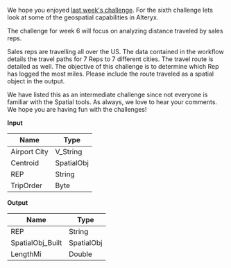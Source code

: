 ﻿
We hope you enjoyed  [last week's challenge](https://community.alteryx.com/t5/Weekly-Challenge/Alteryx-Weekly-Exercise-Week-5-HR-Position-Finder-Application/m-p/36732#M29). For the sixth  challenge lets look at some of the geospatial capabilities in Alteryx.

The  challenge for week 6 will focus on analyzing distance traveled by sales reps.  
  

Sales reps are travelling all over the US. The data contained in the workflow details the travel paths for 7 Reps to 7 different cities. The travel route is detailed as well. The objective of this  challenge is to determine which Rep has logged the most miles. Please include the route traveled as a spatial object in the output.

We have listed this as an intermediate  challenge since not everyone is familiar with the Spatial tools. As always, we love to hear your comments. We hope you are having fun with the  challenges!

**Input**


|     Name     |    Type    |
|--------------|------------|
| Airport City | V_String   |
| Centroid     | SpatialObj |
| REP          | String     |
| TripOrder    | Byte       |


**Output**


|       Name       |    Type    |
|------------------|------------|
| REP              | String     |
| SpatialObj_Built | SpatialObj |
| LengthMi         | Double     |


